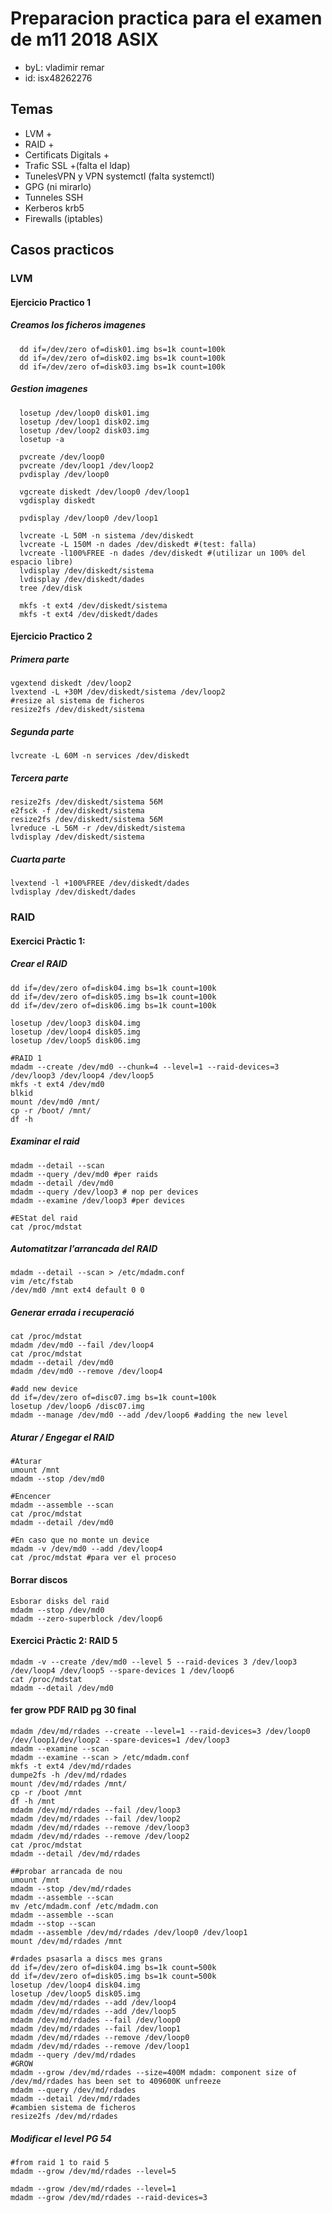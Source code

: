 # Preparacion practica para el examen de m11 2018 ASIX

- byL: vladimir remar 
- id: isx48262276

## Temas

- LVM +
- RAID +
- Certificats Digitals +
- Trafic SSL +(falta el ldap)
- TunelesVPN y VPN systemctl (falta systemctl)
- GPG (ni mirarlo)
- Tunneles SSH
- Kerberos krb5
- Firewalls (iptables)

## Casos practicos

### LVM

#### Ejercicio Practico 1

##### Creamos los ficheros imagenes

      dd if=/dev/zero of=disk01.img bs=1k count=100k
      dd if=/dev/zero of=disk02.img bs=1k count=100k
      dd if=/dev/zero of=disk03.img bs=1k count=100k

##### Gestion imagenes

      losetup /dev/loop0 disk01.img
      losetup /dev/loop1 disk02.img
      losetup /dev/loop2 disk03.img
      losetup -a

      pvcreate /dev/loop0
      pvcreate /dev/loop1 /dev/loop2
      pvdisplay /dev/loop0
      
      vgcreate diskedt /dev/loop0 /dev/loop1
      vgdisplay diskedt
      
      pvdisplay /dev/loop0 /dev/loop1
      
      lvcreate -L 50M -n sistema /dev/diskedt
      lvcreate -L 150M -n dades /dev/diskedt #(test: falla)
      lvcreate -l100%FREE -n dades /dev/diskedt #(utilizar un 100% del espacio libre)
      lvdisplay /dev/diskedt/sistema
      lvdisplay /dev/diskedt/dades
      tree /dev/disk
    
      mkfs -t ext4 /dev/diskedt/sistema
      mkfs -t ext4 /dev/diskedt/dades
      
#### Ejercicio Practico 2

##### Primera parte

    vgextend diskedt /dev/loop2
    lvextend -L +30M /dev/diskedt/sistema /dev/loop2
    #resize al sistema de ficheros
    resize2fs /dev/diskedt/sistema

##### Segunda parte
  
    lvcreate -L 60M -n services /dev/diskedt

##### Tercera parte

    resize2fs /dev/diskedt/sistema 56M
    e2fsck -f /dev/diskedt/sistema
    resize2fs /dev/diskedt/sistema 56M
    lvreduce -L 56M -r /dev/diskedt/sistema
    lvdisplay /dev/diskedt/sistema

##### Cuarta parte

    lvextend -l +100%FREE /dev/diskedt/dades
    lvdisplay /dev/diskedt/dades

### RAID

#### Exercici Pràctic 1:

##### Crear el RAID

    dd if=/dev/zero of=disk04.img bs=1k count=100k
    dd if=/dev/zero of=disk05.img bs=1k count=100k
    dd if=/dev/zero of=disk06.img bs=1k count=100k

    losetup /dev/loop3 disk04.img
    losetup /dev/loop4 disk05.img
    losetup /dev/loop5 disk06.img

    #RAID 1
    mdadm --create /dev/md0 --chunk=4 --level=1 --raid-devices=3 /dev/loop3 /dev/loop4 /dev/loop5
    mkfs -t ext4 /dev/md0
    blkid
    mount /dev/md0 /mnt/
    cp -r /boot/ /mnt/
    df -h


##### Examinar el raid

    mdadm --detail --scan
    mdadm --query /dev/md0 #per raids
    mdadm --detail /dev/md0
    mdadm --query /dev/loop3 # nop per devices
    mdadm --examine /dev/loop3 #per devices
    
    #EStat del raid
    cat /proc/mdstat

##### Automatitzar l’arrancada del RAID

    mdadm --detail --scan > /etc/mdadm.conf
    vim /etc/fstab
    /dev/md0 /mnt ext4 default 0 0

##### Generar errada i recuperació

    cat /proc/mdstat
    mdadm /dev/md0 --fail /dev/loop4
    cat /proc/mdstat
    mdadm --detail /dev/md0
    mdadm /dev/md0 --remove /dev/loop4
    
    #add new device
    dd if=/dev/zero of=disc07.img bs=1k count=100k
    losetup /dev/loop6 /disc07.img
    mdadm --manage /dev/md0 --add /dev/loop6 #adding the new level

##### Aturar / Engegar el RAID

    #Aturar
    umount /mnt
    mdadm --stop /dev/md0

    #Encencer
    mdadm --assemble --scan
    cat /proc/mdstat
    mdadm --detail /dev/md0
    
    #En caso que no monte un device
    mdadm -v /dev/md0 --add /dev/loop4
    cat /proc/mdstat #para ver el proceso

#### Borrar discos

    Esborar disks del raid 
    mdadm --stop /dev/md0
    mdadm --zero-superblock /dev/loop6
    
#### Exercici Pràctic 2: RAID 5

    mdadm -v --create /dev/md0 --level 5 --raid-devices 3 /dev/loop3 /dev/loop4 /dev/loop5 --spare-devices 1 /dev/loop6
    cat /proc/mdstat
    mdadm --detail /dev/md0
    
#### fer grow PDF RAID pg 30 final

    mdadm /dev/md/rdades --create --level=1 --raid-devices=3 /dev/loop0 /dev/loop1/dev/loop2 --spare-devices=1 /dev/loop3
    mdadm --examine --scan
    mdadm --examine --scan > /etc/mdadm.conf
    mkfs -t ext4 /dev/md/rdades
    dumpe2fs -h /dev/md/rdades
    mount /dev/md/rdades /mnt/
    cp -r /boot /mnt
    df -h /mnt
    mdadm /dev/md/rdades --fail /dev/loop3
    mdadm /dev/md/rdades --fail /dev/loop2
    mdadm /dev/md/rdades --remove /dev/loop3
    mdadm /dev/md/rdades --remove /dev/loop2
    cat /proc/mdstat
    mdadm --detail /dev/md/rdades
    
    ##probar arrancada de nou
    umount /mnt
    mdadm --stop /dev/md/rdades
    mdadm --assemble --scan
    mv /etc/mdadm.conf /etc/mdadm.con
    mdadm --assemble --scan
    mdadm --stop --scan
    mdadm --assemble /dev/md/rdades /dev/loop0 /dev/loop1
    mount /dev/md/rdades /mnt
    
    #rdades psasarla a discs mes grans
    dd if=/dev/zero of=disk04.img bs=1k count=500k
    dd if=/dev/zero of=disk05.img bs=1k count=500k
    losetup /dev/loop4 disk04.img
    losetup /dev/loop5 disk05.img
    mdadm /dev/md/rdades --add /dev/loop4
    mdadm /dev/md/rdades --add /dev/loop5
    mdadm /dev/md/rdades --fail /dev/loop0
    mdadm /dev/md/rdades --fail /dev/loop1
    mdadm /dev/md/rdades --remove /dev/loop0
    mdadm /dev/md/rdades --remove /dev/loop1
    mdadm --query /dev/md/rdades
    #GROW
    mdadm --grow /dev/md/rdades --size=400M mdadm: component size of /dev/md/rdades has been set to 409600K unfreeze
    mdadm --query /dev/md/rdades
    mdadm --detail /dev/md/rdades
    #cambien sistema de ficheros
    resize2fs /dev/md/rdades

##### Modificar el level PG 54

    #from raid 1 to raid 5
    mdadm --grow /dev/md/rdades --level=5 
    
    mdadm --grow /dev/md/rdades --level=1
    mdadm --grow /dev/md/rdades --raid-devices=3
